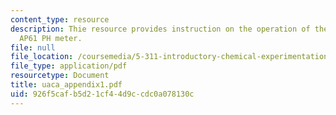 ```yaml
---
content_type: resource
description: Thie resource provides instruction on the operation of the accumet portable
  AP61 PH meter.
file: null
file_location: /coursemedia/5-311-introductory-chemical-experimentation-fall-2005/926f5cafb5d21cf44d9ccdc0a078130c_uaca_appendix1.pdf
file_type: application/pdf
resourcetype: Document
title: uaca_appendix1.pdf
uid: 926f5caf-b5d2-1cf4-4d9c-cdc0a078130c
---
```


